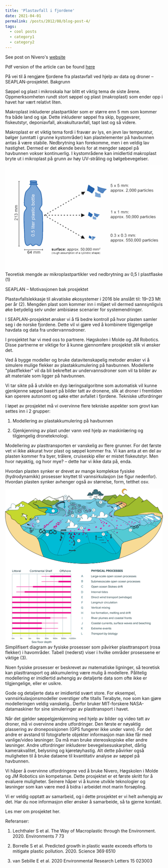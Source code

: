 ```yaml
---
title: 'Plastavfall i fjordene'
date: 2021-04-01
permalink: /posts/2012/08/blog-post-4/
tags:
  - cool posts
  - category1
  - category2
---
```


See post on Nivero's [website](https://www.nivero.no/blogg/plastavfall-i-fjordene)

Pdf version of the article can be found [here](https://kriszieba.github.io/_posts/imgs4/www-nivero-no-blogg-plastavfall-i-fjordene.pdf)

På vei til å rengjøre fjordene fra plastavfall ved hjelp av data og droner – SEAPLAN-prosjektet.
Bakgrunn

Søppel og plast i mikroskala har blitt et viktig tema de siste årene. Oppmerksomheten rundt stort søppel og plast (makroplast) som ender opp i havet har vært relativt liten.

Makroplast inkluderer plastpartikler som er større enn 5 mm som kommer fra både land og sjø. Dette inkluderer søppel fra skip, byggevarer, fiskeutstyr, deponiavfall, akvakulturavfall, tapt last og så videre.

Makroplast er et viktig tema fordi i fravær av lys, en jevn lav temperatur, bølger (unntatt i grunne kystområder) kan plastelementer på havbunnen antas å være stabile. Nedbrytning kan forekomme, men i en veldig lav hastighet. Dermed er det økende bevis for at mengder søppel på havbunnen vokser kontinuerlig. I kystområdene kan imidlertid makroplast bryte ut i mikroplast på grunn av høy UV-stråling og bølgebevegelser.

![image](imgs2/plastflaske.jpeg)
Teoretisk mengde av mikroplastpartikler ved nedbrytning av 0,5 l plastflaske (1)

SEAPLAN – Motivasjonen bak prosjektet

Plastavfallslekkasje til akvatiske økosystemer i 2016 ble anslått til: 19–23 Mt per år (2). Mengden plast som kommer inn i miljøet vil dermed sannsynligvis øke betydelig selv under ambisiøse scenarier for systemendringer.

I SEAPLAN-prosjektet ønsker vi å få bedre kontroll på hvor plasten samler seg i de norske fjordene. Dette vil vi gjøre ved å kombinere tilgjengelige havdata og data fra undervannsdroner.

I prosjektet har vi med oss to partnere. Høgskolen i Molde og JM Robotics. Disse partnerne er viktige for å kunne gjennomføre prosjektet slik vi ønsker det.

Ved å bygge modeller og bruke datavitenskapelig metoder ønsker vi å simulere mulige flekker av plastakkumulering på havbunnen. Modellerte "plastflekker" vil da bli bekreftet av undervannsdroner som vil ta bilder av alt materiale som ligger på havbunnen.

Vi tar sikte på å utvikle en dyp læringsalgoritme som automatisk vil kunne gjenkjenne søppel basert på bilder tatt av dronene, slik at droner i fremtiden kan operere autonomt og søke etter avfallet i fjordene.
Tekniske utfordringer

I løpet av prosjektet må vi overvinne flere tekniske aspekter som grovt kan settes inn i 2 grupper:

1. Modellering av plastakkumulering på havbunnen

2. Gjenkjenning av plast under vann ved hjelp av maskinlæring og tilgjengelig droneteknologi.

Modellering av plasttransporten er vanskelig av flere grunner. For det første vet vi ikke akkurat hvor plast og søppel kommer fra. Vi kan anta at en del av plasten kommer fra byer, trålere, cruiseskip eller er mistet fiskeutstyr. Men hvor nøyaktig, og hvor mye? – dette har vi ikke data på, enda.

Hvordan plasten synker er drevet av mange komplekse fysiske (hydrodynamikk) prosesser knyttet til vannsirkulasjon (se figur nedenfor). Hvordan plasten synker avhenger også av størrelse, form, tetthet osv.

![image](imgs2/havstrommer.jpg)
Simplifisert diagram av fysiske prosesser som påvirker plasttransport (rosa flekker) i havområder. Tabell (nederst) viser i hvilke områder prosessene er viktige (3).

Noen fysiske prosesser er beskrevet av matematiske ligninger, så teoretisk kan plasttransport og akkumulering være mulig å modellere. Pålitelig modellering er imidlertid avhengig av detaljerte data som ofte ikke er tilgjengelige, eller er usikre.

Gode og detaljerte data er imidlertid svært store. For eksempel, vannsirkulasjonsmodeller overstiger ofte titalls Terabyte, noe som kan gjøre modelleringen veldig vanskelig.. Derfor bruker MIT-forskere NASA-datamaskiner for sine simuleringer av plasttransport i havet.

Når det gjelder søppelgjenkjenning ved hjelp av bilder og video tatt av droner, må vi overvinne andre utfordringer. Den første er nøyaktig plassering av droneposisjonen (GPS fungerer ikke under vann). For det andre er avstand til fotograferte objekter informasjon man ikke får med vanlige/video løsninger. Da må man bruke stereoskopiske eller andre løsninger. Andre utfordringer inkluderer bevegelsesuskarphet, dårlig kamerakvalitet, belysning og kjøretøyhastig. Alt dette påvirker også muligheten til å bruke dataene til kvantitativ analyse av søppel på havbunnen.

Vi håper å overvinne utfordringene ved å bruke Nivero, Høgskolen i Molde og JM Robotics sin kompetanse. Dette prosjektet er et første skritt for å evaluere muligheter. Seinere håper vi å kunne utvikle teknologier og løsninger som kan være med å bidra i arbeidet mot marin forsøpling. 


Vi er veldig opptatt av samarbeid, og i dette prosjektet er vi helt avhengig av det. Har du noe informasjon eller ønsker å samarbeide, så ta gjerne kontakt.


Les mer om prosjektet her.

Referanser:

1. Lechthaler S et al. The Way of Macroplastic through the Environment. 2020. Environments 7 73

2. Borrelle S et al. Predicted growth in plastic waste exceeds efforts to mitigate plastic pollution. 2020. Science 369 6510

3. van Sebille E et al. 2020 Environmental Research Letters 15 023003
